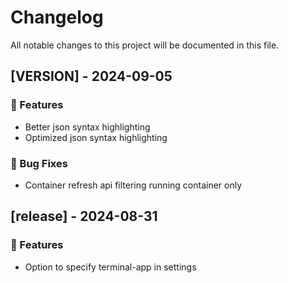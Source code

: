 # Changelog

All notable changes to this project will be documented in this file.

## [__VERSION__] - 2024-09-05

### 🚀 Features

- Better json syntax highlighting
- Optimized json syntax highlighting

### 🐛 Bug Fixes

- Container refresh api filtering running container only

## [release] - 2024-08-31

### 🚀 Features

- Option to specify terminal-app in settings


